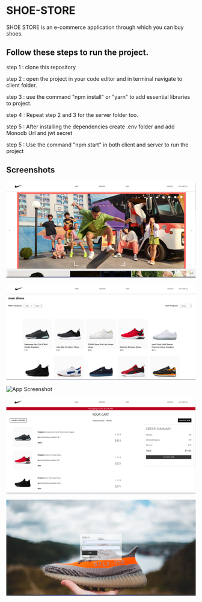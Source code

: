 
# SHOE-STORE

SHOE STORE is an e-commerce application through which you can buy shoes.

## Follow these steps to run the project. 

 step 1 : clone this repository

 step 2 : open the project in your code editor and in terminal navigate to client folder.

 step 3 : use the command "npm install" or "yarn" to add essential libraries to project.

 step 4 : Repeat step 2 and 3 for the server folder too.

 step 5 : After installing the dependencies create .env folder and add Monodb Url and jwt secret 

 step 5 : Use the command "npm start" in both client and  server to run the project




## Screenshots

![App Screenshot](./screenshots/1.png)

![App Screenshot](./screenshots/2.png)

![App Screenshot](./screenshot/3.png)

![App Screenshot](./screenshots/4.png)

![App Screenshot](./screenshots/5.png)







